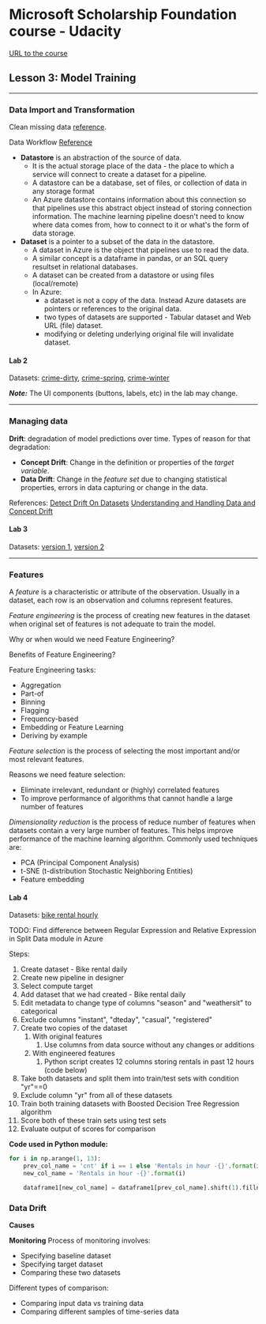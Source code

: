 # Microsoft Scholarship Foundation course - Udacity 
[URL to the course](https://classroom.udacity.com/nanodegrees/nd00332)

## Lesson 3: Model Training

*** 

### Data Import and Transformation
Clean missing data [reference](https://docs.microsoft.com/en-us/azure/machine-learning/algorithm-module-reference/clean-missing-data).

Data Workflow [Reference](https://docs.microsoft.com/en-us/azure/machine-learning/concept-data)

* **Datastore** is an abstraction of the source of data.
  * It is the actual storage place of the data - the place to which a service will connect to create a dataset for a pipeline.
  * A datastore can be a database, set of files, or collection of data in any storage format
  * An Azure datastore contains information about this connection so that pipelines use this abstract object instead of storing connection information. The machine learning pipeline doesn't need to know where data comes from, how to connect to it or what's the form of data storage.
* **Dataset** is a pointer to a subset of the data in the datastore.
  * A dataset in Azure is the object that pipelines use to read the data.
  * A similar concept is a dataframe in pandas, or an SQL query resultset in relational databases.
  * A dataset can be created from a datastore or using files (local/remote)
  * In Azure: 
    * a dataset is not a copy of the data. Instead Azure datasets are pointers or references to the original data.
    * two types of datasets are supported - Tabular dataset and Web URL (file) dataset.
    * modifying or deleting underlying original file will invalidate dataset.

#### Lab 2

Datasets: [crime-dirty](https://introtomlsampledata.blob.core.windows.net/data/crime-data/crime-dirty.csv), [crime-spring](https://introtomlsampledata.blob.core.windows.net/data/crime-data/crime-spring.csv), [crime-winter](://introtomlsampledata.blob.core.windows.net/data/crime-data/crime-winter.csv)

***Note:*** The UI components (buttons, labels, etc) in the lab may change.

***

### Managing data
**Drift**: degradation of model predictions over time. Types of reason for that degradation:
* **Concept Drift**: Change in the definition or properties of the _target variable_.
* **Data Drift**: Change in the *feature set* due to changing statistical properties, errors in data capturing or change in the data.

References:
[Detect Drift On Datasets](https://docs.microsoft.com/en-us/azure/machine-learning/how-to-monitor-datasets)
[Understanding and Handling Data and Concept Drift](https://www.explorium.ai/blog/understanding-and-handling-data-and-concept-drift/)


#### Lab 3

Datasets: [version 1](https://introtomlsampledata.blob.core.windows.net/data/nyc-taxi/nyc-taxi-sample-data-5months.csv), [version 2](https://introtomlsampledata.blob.core.windows.net/data/nyc-taxi/nyc-taxi-sample-data-5months.csv)

***

### Features
A _feature_ is a characteristic or attribute of the observation. Usually in a dataset, each row is an observation and columns represent features.

_Feature engineering_ is the process of creating new features in the dataset when original set of features is not adequate to train the model. 

Why or when would we need Feature Engineering?

Benefits of Feature Engineering?

Feature Engineering tasks:
* Aggregation
* Part-of
* Binning
* Flagging
* Frequency-based
* Embedding or Feature Learning
* Deriving by example

_Feature selection_ is the process of selecting the most important and/or most relevant features. 

Reasons we need feature selection:
* Eliminate irrelevant, redundant or (highly) correlated features
* To improve performance of algorithms that cannot handle a large number of features



_Dimensionality reduction_ is the process of reduce number of features when datasets contain a very large number of features. This helps improve performance of the machine learning algorithm. Commonly used techniques are:
* PCA (Principal Component Analysis)
* t-SNE (t-distribution Stochastic Neighboring Entities)
* Feature embedding


#### Lab 4

Datasets: [bike rental hourly](https://introtomlsampledata.blob.core.windows.net/data/bike-rental/bike-rental-hour.csv)

TODO: Find difference between Regular Expression and Relative Expression in Split Data module in Azure

Steps:
1. Create dataset - Bike rental daily
2. Create new pipeline in designer
3. Select compute target
4. Add dataset that we had created - Bike rental daily
5. Edit metadata to change type of columns "season" and "weathersit" to categorical
6. Exclude columns "instant", "dteday", "casual", "registered" 
7. Create two copies of the dataset
    1. With original features
        1. Use columns from data source without any changes or additions
    2. With engineered features
        1. Python script creates 12 columns storing rentals in past 12 hours (code below)
8. Take both datasets and split them into train/test sets with condition "yr"==0
9. Exclude column "yr" from all of these datasets
10. Train both training datasets with Boosted Decision Tree Regression algorithm 
10. Score both of these train sets using test sets
11. Evaluate output of scores for comparison

**Code used in Python module:**
```python
for i in np.arange(1, 13):
    prev_col_name = 'cnt' if i == 1 else 'Rentals in hour -{}'.format(i-1)
    new_col_name = 'Rentals in hour -{}'.format(i)

    dataframe1[new_col_name] = dataframe1[prev_col_name].shift(1).fillna(0)
```

### Data Drift

**Causes**

**Monitoring**
Process of monitoring involves:
* Specifying baseline dataset
* Specifying target dataset
* Comparing these two datasets

Different types of comparison:
* Comparing input data vs training data
* Comparing different samples of time-series data